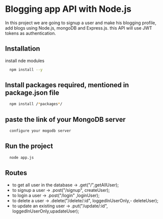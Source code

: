 
# Blogging app API with Node.js

In this project we are going to signup a user and make his blogging profile, add blogs using Node.js, mongoDB and Express.js. this API will use JWT tokens as authentication.
## Installation

install nde modules

```bash
  npm install --y
```
## Install packages required, mentioned in package.json file

```bash
  npm install /*packages*/
```

## paste the link of your MongoDB server

```bash
  configure your mogodb server
```
## Run the project

```bash
  node app.js
```


## Routes

-  to get all user in the database -> .get("/",getAllUser);
- to signup a user -> .post("/signup", createUser);
- to login a user -> .post("/login" ,loginUser);
- to delete a user -> .delete("/delete/:id", loggedInUserOnly,- deleteUser);
- to update an existing user -> .put("/update/:id", loggedInUserOnly,upadateUser);

